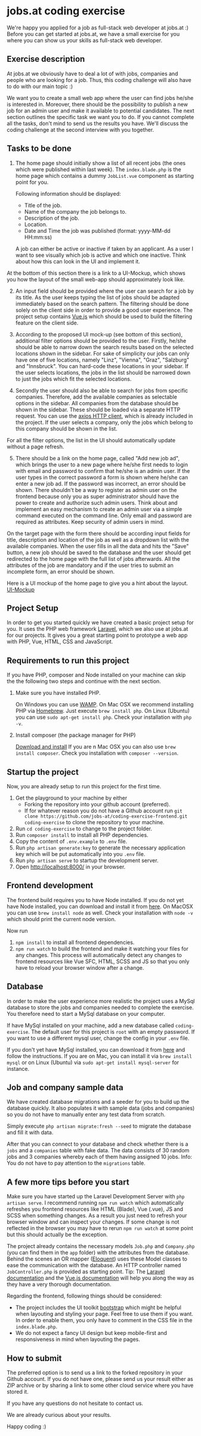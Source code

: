 # jobs.at coding exercise

We're happy you applied for a job as full-stack web developer at jobs.at :)
Before you can get started at jobs.at, we have a small exercise for you where you can show us your skills
as full-stack web developer.

## Exercise description

At jobs.at we obviously have to deal a lot of with jobs, companies and people who are looking for a job.
Thus, this coding challenge will also have to do with our main topic :) 

We want you to create a small web app where the user can find jobs he/she is interested in. Moreover, there should
be the possibility to publish a new job for an admin user and make it available to potential candidates. 
The next section outlines the specific task we want you to do.
If you cannot complete all the tasks, don't mind to send us the results you have. We'll discuss the coding challenge
at the second interview with you together.  

## Tasks to be done 

1. The home page should initially show a list of all recent jobs (the ones which were published within last week).
   The `index.blade.php` is the home page which contains a dummy 
   `JobList.vue` component as starting point for you.

   Following information should be displayed:
   * Title of the job.
   * Name of the company the job belongs to.
   * Description of the job.
   * Location.
   * Date and Time the job was published (format: yyyy-MM-dd HH:mm:ss)

   A job can either be active or inactive if taken by an applicant. As a user I want to see visually which job is active
   and which one inactive. Think about how this can look in the UI and implement it.
   
At the bottom of this section there is a link to a UI-Mockup, which shows you how the layout of the small web-app 
should approximately look like. 

2. An input field should be provided where the user can search for a job by its title. As the user keeps typing
the list of jobs should be adapted immediately based on the search pattern. The filtering should be done solely on the client
side in order to provide a good user experience. The project setup contains [Vue.js](https://vuejs.org) 
which should be used to build the filtering feature on the client side.

3. According to the proposed UI mock-up (see bottom of this section), additional filter options should be provided to the user. Firstly, he/she should
be able to narrow down the search results based on the selected locations shown in the sidebar. For sake of simplicity
our jobs can only have one of five locations, namely "Linz", "Vienna", "Graz", "Salzburg" and "Innsbruck". You can hard-code
these locations in your sidebar. If the user selects locations, the jobs in the list should be narrowed down to just the 
jobs which fit the selected locations.

4. Secondly the user should also be able to search for jobs from specific companies. Therefore, add the available companies
as selectable options in the sidebar. All companies from the database should be shown in the sidebar.
These should be loaded via a separate HTTP request. You can use the [axios HTTP client](https://github.com/axios/axios), 
which is already included in the project.
If the user selects a company, only the jobs which belong to this company should be shown in the list.

For all the filter options, the list in the UI should automatically update without a page refresh.

5. There should be a link on the home page, called "Add new job ad", which brings the user to a new page where he/she first needs
to login with email and password to confirm that he/she is an admin user. If the user types in the correct password a form is shown where he/she can enter a new job ad.
If the password was incorrect, an error should be shown. There shouldn't be a way to register as admin user on the frontend because only you as super administrator should have the power to create and authorize such admin users.
Think about and implement an easy mechanism to create an admin user via a simple command executed on the command line.
Only email and password are required as attributes. Keep security of admin users in mind.  

On the target page with the form there should be according input fields for title, description and location of the job as well as a dropdown list with the
available companies. When the user fills in all the data and hits the "Save" button, a new job should be saved to the database 
and the user should get redirected to the home page with the full list of jobs afterwards. All the attributes of the job 
are mandatory and if the user tries to submit an incomplete form, an error should be shown.

Here is a UI mockup of the home page to give you a hint about the layout. 
[UI-Mockup](https://drive.google.com/open?id=1LNf1n1k8JtmjdAwx_k5vEwj4Cc1WZ37v)

## Project Setup

In order to get you started quickly we have created a basic project setup for you. It uses the PHP web framework [Laravel](https://laravel.com),
which we also use at jobs.at for our projects. It gives you a great starting point to prototype a web app with PHP, Vue, HTML, CSS and JavaScript. 

## Requirements to run this project
If you have PHP, composer and Node installed on your machine can skip the the following two steps and continue with the
next section. 

1. Make sure you have installed PHP.

   On Windows you can use [WAMP](http://www.wampserver.com/en/).
   On Mac OSX we recommend installing PHP via [Homebrew](https://brew.sh/index_de). Just execute `brew install php`.
   On Linux (Ubuntu) you can use `sudo apt-get install php`.
   Check your installation with `php -v`.

2. Install composer (the package manager for PHP)

   [Download and install](https://getcomposer.org/download/)
   If you are n Mac OSX you can also use `brew install composer`.
   Check you installation with `composer --version`.

## Startup the project

Now, you are already setup to run this project for the first time. 

1. Get the playground to your machine by either
   * Forking the repository into your github account (preferred).
   * If for whatever reason you do not have a Github account run `git clone https://github.com/jobs-at/coding-exercise-frontend.git coding-exercise` to clone the repository to your machine.
2. Run `cd coding-exercise` to change to the project folder.
3. Run `composer install` to install all PHP dependencies.
4. Copy the content of `.env.example` to `.env` file.
5. Run `php artisan generate:key` to generate the necessary application key which will be put automatically into you `.env` file. 
6. Run `php artisan serve` to startup the development server.
7. Open [http://localhost:8000/](http://localhost:8000/) in your browser.

## Frontend development

The frontend build requires you to have Node installed. If you do not yet have Node installed, you can download and 
install it from [here](https://nodejs.org/en/download/). On MacOSX you can use `brew install node` as well.
Check your installation with `node -v` which should print the current node version. 

Now run 

1. `npm install` to install all frontend dependencies. 
2. `npm run watch` to build the frontend and make it watching your files for any changes.
This process will automatically detect any changes to frontend resources like Vue SFC, HTML, SCSS and JS so that you only have
to reload your browser window after a change.

## Database

In order to make the user experience more realistic the project uses a MySql database to store the jobs and companies
needed to complete the exercise. You therefore need to start a MySql database on your computer. 

If have MySql installed on your machine, add a new database called `coding-exercise`. The default user
for this project is `root` with an empty password. If you want to use a different mysql user, change the config in your
`.env` file.

If you don't yet have MySql installed, you can download it from [here](https://dev.mysql.com/downloads/mysql/) and follow the instructions.
If you are on Mac, you can install it via `brew install mysql` or on Linux (Ubuntu) via `sudo apt-get install mysql-server` for instance.

## Job and company sample data

We have created database migrations and a seeder for you to build up the database quickly.
It also populates it with sample data (jobs and companies) so you do not have to manually enter any test data from scratch.

Simply execute `php artisan migrate:fresh --seed` to migrate the database and fill it with data.

After that you can connect to your database and check whether there is a `jobs` and a `companies` table with fake data.
The data consists of 30 random jobs and 3 companies whereby each of them having assigned 10 jobs.
Info: You do not have to pay attention to the `migrations` table. 

## A few more tips before you start

Make sure you have started up the Laravel Development Server with `php artisan serve`.
I recommend running `npm run watch` which automatically refreshes you frontend resources like HTML (Blade), Vue (.vue), JS and SCSS when something changes.
As a result you just need to refresh your browser window and can inspect your changes.
If some change is not reflected in the browser you may have to rerun `npm run watch` at some point but this should actually
be the exception. 

The project already contains the necessary models `Job.php` and `Company.php` (you can find them in the `app` folder)
with the attributes from the database. Behind the scenes an OR mapper ([Eloquent](https://laravel.com/docs/5.8/eloquent)) uses these Model classes to ease the communication
with the database. An HTTP controller named `JobController.php` is provided as starting point. 
Tip: The [Laravel documentation](https://laravel.com/docs/8.x) and the [Vue.js documentation](https://vuejs.org/v2/guide/) will help you along the way as they have a very thorough documentation.

Regarding the frontend, following things should be considered:
* The project includes the UI toolkit [bootstrap](https://getbootstrap.com/) which might
be helpful when layouting and styling your page. Feel free to use them if you want. In order to enable them, you
only have to comment in the CSS file in the `index.blade.php`.
* We do not expect a fancy UI design but keep mobile-first and responsiveness in mind when layouting the pages.

## How to submit
The preferred option is to send us a link to the forked repository in your Github account.
If you do not have one, please send us your result either as ZIP archive or by sharing a link to some other cloud service
where you have stored it. 

If you have any questions do not hesitate to contact us.

We are already curious about your results.

Happy coding :)
